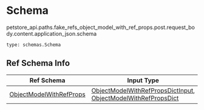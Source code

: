 # Schema
petstore_api.paths.fake_refs_object_model_with_ref_props.post.request_body.content.application_json.schema
```
type: schemas.Schema
```

## Ref Schema Info
Ref Schema | Input Type | Output Type | Description
---------- | ---------- | ----------- | ------------
[ObjectModelWithRefProps](object_model_with_ref_props.md) | [ObjectModelWithRefPropsDictInput](#objectmodelwithrefpropsdictinput), [ObjectModelWithRefPropsDict](#objectmodelwithrefpropsdict) | [ObjectModelWithRefPropsDict](#objectmodelwithrefpropsdict) |
